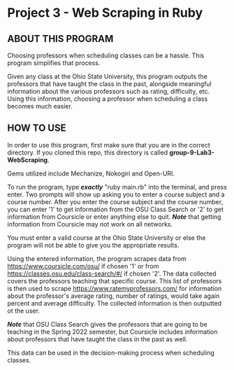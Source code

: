 # Project 3 - Web Scraping in Ruby

## ABOUT THIS PROGRAM

Choosing professors when scheduling classes can be a hassle. This program simplifies that process.

Given any class at the Ohio State University, this program outputs the professors that have taught the class in the past, alongside meaningful information about the various professors such as rating, difficulty, etc. Using this information, choosing a professor when scheduling a class becomes much easier.

## HOW TO USE

In order to use this program, first make sure that you are in the correct directory. If you cloned this repo, this directory is called **group-9-Lab3-WebScraping**.

Gems utilized include Mechanize, Nokogiri and Open-URI.

To run the program, type **_exactly_** "ruby main.rb" into the terminal, and press enter.
Two prompts will show up asking you to enter a course subject and a course number. After you enter the course subject and the course number, you can enter '1' to get information from the OSU Class Search or '2' to get information from Coursicle or enter anything else to quit. **_Note_** that getting information from Coursicle may not work on all networks.

You must enter a valid course at the Ohio State University or else the program will not be able to give you the appropriate results.

Using the entered information, the program scrapes data from https://www.coursicle.com/osu/ if chosen '1' or from https://classes.osu.edu/class-search/#/ if chosen '2'. The data collected covers the professors teaching that specific course. This list of professors is then used to scrape https://www.ratemyprofessors.com/ for information about the professor's average rating, number of ratings, would take again percent and average difficulty. The collected information is then outputted ot the user.

**_Note_** that OSU Class Search gives the professors that are going to be teaching in the Spring 2022 semester, but Coursicle includes information about professors that have taught the class in the past as well.

This data can be used in the decision-making process when scheduling classes.
